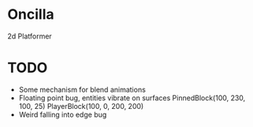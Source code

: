 Oncilla
=======

2d Platformer

TODO
=======
* Some mechanism for blend animations
* Floating point bug, entities vibrate on surfaces
    PinnedBlock(100, 230, 100, 25)
    PlayerBlock(100, 0, 200, 200)
* Weird falling into edge bug
